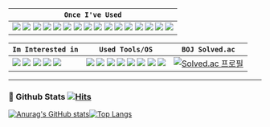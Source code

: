 |`Once I've Used`|
|-----|
|<img src = "https://img.shields.io/badge/C++-00599C?style=flat-square&logo=C++&logoColor=white"/></a> <img src = "https://img.shields.io/badge/C-A8B9CC?style=flat-square&logo=C&logoColor=white"/></a> <img src = "https://img.shields.io/badge/JAVA-007396?style=flat-square&logo=JAVA&logoColor=white"/></a> <img src = "https://img.shields.io/badge/Python-3766AB?style=flat-square&logo=Python&logoColor=white"/></a> <img src = "https://img.shields.io/badge/Javascript-F7DF1E?style=flat-square&logo=JavaScript&logoColor=white"/></a> <img src = "https://img.shields.io/badge/MySQL-4479A1?style=flat-square&logo=MySQL&logoColor=white"/></a> <img src = "https://img.shields.io/badge/PostgreSQL-4169E1?style=flat-square&logo=PostgreSQL&logoColor=white"/></a> <img src = "https://img.shields.io/badge/Django-092E20?style=flat-square&logo=Django&logoColor=white"/></a> <img src = "https://img.shields.io/badge/Android-3DDC84?style=flat-square&logo=Android&logoColor=white"/></a> <img src = "https://img.shields.io/badge/HTML-E34F26?style=flat-square&logo=HTML5&logoColor=white"/></a> <img src = "https://img.shields.io/badge/PHP-777BB4?style=flat-square&logo=PHP&logoColor=white"/></a> <img src = "https://img.shields.io/badge/Markdown-000000?style=flat-square&logo=Markdown&logoColor=white"/></a> <img src = "https://img.shields.io/badge/tensorflow-FF6F00?style=flat-square&logo=tensorflow&logoColor=white"/></a> <img src = "https://img.shields.io/badge/PyTorch-EE4C2C?style=flat-square&logo=PyTorch&logoColor=white"/></a> <img src = "https://img.shields.io/badge/Spring-6DB33F?style=flat-square&logo=Spring&logoColor=white"/></a> <img src = "https://img.shields.io/badge/Docker-2496ED?style=flat-square&logo=Docker&logoColor=white"/></a>|


|`Im Interested in`|`Used Tools/OS`| `BOJ Solved.ac` |
|-----|-----|-----|
|<img src = "https://img.shields.io/badge/C++-00599C?style=flat-square&logo=C++&logoColor=white"/></a> <img src = "https://img.shields.io/badge/MySQL-4479A1?style=flat-square&logo=MySQL&logoColor=white"/></a> <img src = "https://img.shields.io/badge/JAVA-007396?style=flat-square&logo=JAVA&logoColor=white"/></a> <img src = "https://img.shields.io/badge/Spring-6DB33F?style=flat-square&logo=Spring&logoColor=white"/></a> <img src = "https://img.shields.io/badge/Docker-2496ED?style=flat-square&logo=Docker&logoColor=white"/></a>|<img src = "https://img.shields.io/badge/VisualStudio-5C2D91?style=flat-square&logo=Visual Studio&logoColor=white"/></a> <img src = "https://img.shields.io/badge/VSCode-007ACC?style=flat-square&logo=Visual Studio Code&logoColor=white"/></a> <img src = "https://img.shields.io/badge/PyCharm-000000?style=flat-square&logo=PyCharm&logoColor=white"/></a> <img src = "https://img.shields.io/badge/Eclipse-2C2255?style=flat-square&logo=Eclipse IDE&logoColor=white"/></a> <img src = "https://img.shields.io/badge/AndroidStudio-3DDC84?style=flat-square&logo=Android Studio&logoColor=white"/></a> <img src = "https://img.shields.io/badge/Ubuntu-E95420?style=flat-square&logo=Ubuntu&logoColor=white"/></a> <img src = "https://img.shields.io/badge/Linux-FCC624?style=flat-square&logo=Linux&logoColor=white"/></a>  <img src = "https://img.shields.io/badge/intelliJ IDEA-000000?style=flat-square&logo=intelliJ IDEA&logoColor=white"/></a>|[![Solved.ac 프로필](http://mazassumnida.wtf/api/mini/generate_badge?boj=johoon4687)](https://solved.ac/johoon4687)|

<!---[![Solved.ac프로필](http://mazassumnida.wtf/api/v2/generate_badge?boj=johoon4687)](https://solved.ac/johoon4687)---> 
 
---

### 📌 Github Stats [![Hits](https://hits.seeyoufarm.com/api/count/incr/badge.svg?url=https%3A%2F%2Fgithub.com%2Fjohoon-Choi&count_bg=%238CD0D3&title_bg=%23555555&icon=&icon_color=%23E7E7E7&title=visit&edge_flat=false)](https://hits.seeyoufarm.com)
[![Anurag's GitHub stats](https://github-readme-stats.vercel.app/api?username=johoon-Choi&theme=github_dark)](https://github.com/anuraghazra/github-readme-stats)[![Top Langs](https://github-readme-stats.vercel.app/api/top-langs/?username=johoon-Choi&layout=compact&theme=github_dark&langs_count=10)](https://github.com/anuraghazra/github-readme-stats)
<!---
<img height="180em" src="https://github-readme-stats.vercel.app/api?username=johoon-Choi&count_private=true&show_icons=true&theme=react">
[![trophy](https://github-profile-trophy.vercel.app/?username=johoon-Choi&theme=onedark&column=8&row=2)](https://github.com/ryo-ma/github-profile-trophy)

johoon-Choi/johoon-Choi is a ✨ special ✨ repository because its `README.md` (this file) appears on your GitHub profile.
You can click the Preview link to take a look at your changes. 

가운데 정렬 : <div align="center">### 📌 OS</div>
![Anurag's GitHub stats](https://github-readme-stats.vercel.app/api?username=johoon-Choi&theme=react&show_icons=true&card_width=10px) [![Top Langs](https://github-readme-stats.vercel.app/api/top-langs/?username=johoon-Choi&layout=compact&theme=react&langs_count=6)](https://github.com/anuraghazra/github-readme-stats) 
--->  

<!---![header](https://capsule-render.vercel.app/api?type=waving&color=F0F0F0&height=130&section=header&text=johoon-Choi&fontAlignY=28&fontSize=30&fontColor=000000)
### 📌 Tech Stack--->
  
